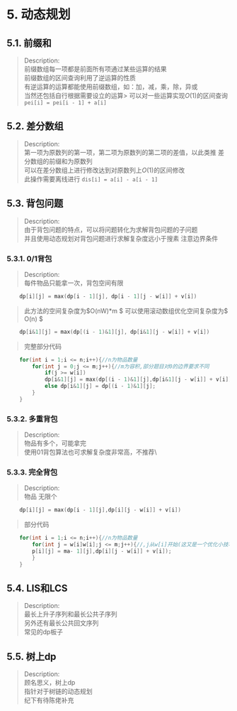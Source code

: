 # 5. 动态规划

## 5.1. 前缀和

> Description:\
> 前缀数组每一项都是前面所有项通过某些运算的结果\
> 前缀数组的区间查询利用了逆运算的性质\
> 有逆运算的运算都能使用前缀数组，如：加，减，乘，除，异或\
> 当然还包括自行根据需要设立的运算\> 可以对一些运算实现$O$(1)的区间查询\
> `pei[i] = pei[i - 1] + a[i]`

## 5.2. 差分数组

> Description:\
> 第一项为原数列的第一项，第二项为原数列的第二项的差值，以此类推
> 差分数组的前缀和为原数列\
> 可以在差分数组上进行修改达到对原数列上$O$(1)的区间修改\
> 此操作需要离线进行
> `dis[i] = a[i] - a[i - 1]`

## 5.3. 背包问题

> Description:\
> 由于背包问题的特点，可以将问题转化为求解背包问题的子问题\
> 并且使用动态规划对背包问题进行求解复杂度远小于搜素
> 注意边界条件 

### 5.3.1. 0/1背包

> Description:\
> 每件物品只能拿一次，背包空间有限

```cpp
    dp[i][j] = max(dp[i - 1][j], dp[i - 1][j - w[i]] + v[i])
```

> 此方法的空间复杂度为$O(nW)*m $
> 可以使用滚动数组优化空间复杂度为$ O(n) $

```cpp
    dp[i&1][j] = max(dp[(i - 1)&1][j], dp[i&1][j - w[i]] + v[i])
```

>完整部分代码

```cpp
    for(int i = 1;i <= n;i++){//n为物品数量
        for(int j = 0;j <= m;j++){//m为容积,部分题目对0的边界要求不同
            if(j >= w[i])
            dp[i&1][j] = max(dp[(i - 1)&1][j],dp[i&1][j - w[i]] + v[i]);
            else dp[i&1][j] = dp[(i - 1)&1][j];
        }
    }
```

### 5.3.2. 多重背包

> Description:\
> 物品有多个，可能拿完\
> 使用01背包算法也可求解复杂度非常高，不推荐\

### 5.3.3. 完全背包

> Description:\
> 物品 无限个

```cpp
    dp[i][j] = max(dp[i - 1][j],dp[i][j - w[i]] + v[i])
```

>部分代码

```cpp
    for(int i = 1;i <= n;i++){//n为物品数量
        for(int j = w[i]w[i];j <= m;j++){//,j从w[i]开始(这又是一个优化小技巧)
        p[i][j] = ma- 1][j],dp[i][j - w[i]] + v[i]);
        }
    }
```

## 5.4. LIS和LCS

> Description:\
> 最长上升子序列和最长公共子序列\
> 另外还有最长公共回文序列\
> 常见的dp板子

## 5.5. 树上dp

> Description:\
> 顾名思义，树上dp\
> 指针对于树链的动态规划\
> 纪下有待陈佬补充
